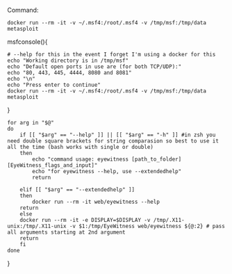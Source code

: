 

Command:

	docker run --rm -it -v ~/.msf4:/root/.msf4 -v /tmp/msf:/tmp/data metasploit

msfconsole(){

    # --help for this in the event I forget I'm using a docker for this
    echo "Working directory is in /tmp/msf"
    echo "Default open ports in use are (for both TCP/UDP):"
    echo "80, 443, 445, 4444, 8080 and 8081"
    echo "\n"
    echo "Press enter to continue"
    docker run --rm -it -v ~/.msf4:/root/.msf4 -v /tmp/msf:/tmp/data metasploit
}


    for arg in "$@"
    do
        if [[ "$arg" == "--help" ]] || [[ "$arg" == "-h" ]] #in zsh you need double square brackets for string comparasion so best to use it all the time (bash works with single or double)
        then
            echo "command usage: eyewitness [path_to_folder] [EyeWitness_flags_and_input]"
            echo "for eyewitness --help, use --extendedhelp"
            return
        
        elif [[ "$arg" == "--extendedhelp" ]]
        then
            docker run --rm -it web/eyewitness --help
		return
        else
		docker run --rm -it -e DISPLAY=$DISPLAY -v /tmp/.X11-unix:/tmp/.X11-unix -v $1:/tmp/EyeWitness web/eyewitness ${@:2} # pass all arguments starting at 2nd argument
		return
        fi
    done
    
}